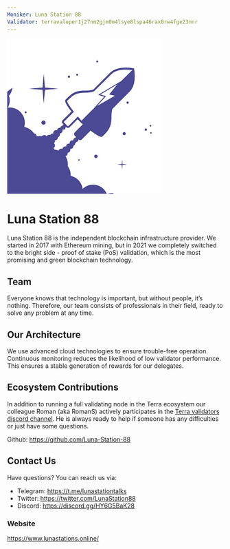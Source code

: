 ```yaml
---
Moniker: Luna Station 88
Validator: terravaloper1j27nm2gjm0m4lsye8lspa46rax0rw4fge23nnr 
---
```


![LunaStation88](luna-station-88.jpg)

# Luna Station 88

Luna Station 88 is the independent blockchain infrastructure provider.
We started in 2017 with Ethereum mining, but in 2021 we completely switched to the bright side - proof of stake (PoS) validation, which is the most promising and green blockchain technology.

## Team

Everyone knows that technology is important, but without people, it’s nothing. 
Therefore, our team consists of professionals in their field, ready to solve any problem at any time.



## Our Architecture

We use advanced cloud technologies to ensure trouble-free operation.
Continuous monitoring reduces the likelihood of low validator performance. This ensures a stable generation of rewards for our delegates.

## Ecosystem Contributions

In addition to running a full validating node in the Terra ecosystem our colleague Roman (aka RomanS) actively participates in the [Terra validators discord channel](https://discord.gg/Bvq9ZPQx7s).
He is always ready to help if someone has any difficulties or just have some questions. 

Github: https://github.com/Luna-Station-88

## Contact Us

Have questions? You can reach us via:

- Telegram: https://t.me/lunastationtalks
- Twitter: https://twitter.com/LunaStation88
- Discord: https://discord.gg/HY6G5BaK28

### Website

https://www.lunastations.online/

